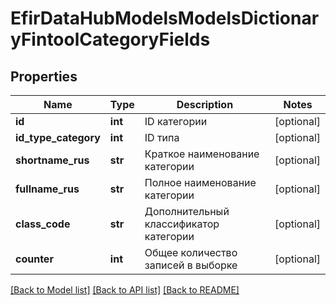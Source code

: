 # EfirDataHubModelsModelsDictionaryFintoolCategoryFields

## Properties
Name | Type | Description | Notes
------------ | ------------- | ------------- | -------------
**id** | **int** | ID категории | [optional] 
**id_type_category** | **int** | ID типа | [optional] 
**shortname_rus** | **str** | Краткое наименование категории | [optional] 
**fullname_rus** | **str** | Полное наименование категории | [optional] 
**class_code** | **str** | Дополнительный классификатор категории | [optional] 
**counter** | **int** | Общее количество записей в выборке | [optional] 

[[Back to Model list]](../README.md#documentation-for-models) [[Back to API list]](../README.md#documentation-for-api-endpoints) [[Back to README]](../README.md)

